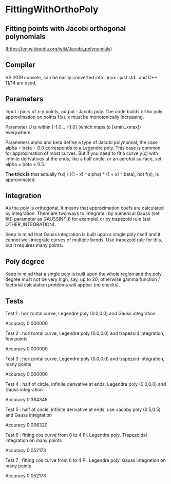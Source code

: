 # FittingWithOrthoPoly

  Fitting points with Jacobi orthogonal polynomials 
  -------------------------------------------------
(https://en.wikipedia.org/wiki/Jacobi_polynomials)

  Compiler
  --------
  VS 2019 console, can be easily converted into Linux : just std:: and C++ 11/14 are used.

  Parameters
  ----------
  Input : pairs of x-y points, output : Jacobi poly. The code builds ortho poly 
approximation on points f(x). x must be monotonically increasing.

  Parameter U is within [-1.0 .. +1.0] (which maps to [xmin..xmax]) everywhere.
  
  Parameters alpha and beta define a type of Jacobi polynomial; the case 
alpha = beta = 0.0 corresponds to a Legendre poly. This case is common for
approximation of most curves. But if you need to fit a curve y(x) with infinite 
derivatives at the ends, like a half circle, or an aerofoil surface, 
set alpha = beta = 0.5.

  <B>The trick is</B> that actually f(x) / ((1 - x) ^ alpha) * (1 + x) ^ beta), not 
f(x), is approximated.

  Integration
  -----------
  As the poly is orthogonal, it means that approximation coefs are calculated by 
integration. There are two ways to integrate : by numerical Gauss (set fit() 
parameter as GAUSSINT_8 for example) or by trapezoid rule (set OTHER_INTEGRATION). 

Keep in mind that Gauss integration is built upon a single poly itself and it 
cannot well integrate curves of multiple bends. Use trapezoid rule for this, but 
it requires many points.

  Poly degree
  -----------
  Keep in mind that a single poly is built upon the whole region and the poly 
degree must not be very high, say, up to 20; otherwise gamma function / factorial
calculation problems will appear (no checks).

  Tests
  -----
Test 1 : horizontal curve, Legendre poly (0.0,0.0) and Gauss integration

Accuracy 0.000000

Test 2 : horizontal curve, Legendre poly (0.0,0.0) and trapezoid integration, few points

Accuracy 0.000000

Test 3 : horizontal curve, Legendre poly (0.0,0.0) and trapezoid integration, many points

Accuracy 0.000000

Test 4 : half of circle, infinite derivative at ends, Legendre poly (0.0,0.0) and Gauss integration

Accuracy 0.384346

Test 5 : half of circle, infinite derivative at ends, use Jacoby poly (0.5,0.5) and Gauss integration

Accuracy 0.006320

Test 6 : fitting cos curve from 0 to 4 Pi. Legendre poly. Trapezoidal integration on many points

Accuracy 0.052173

Test 7 : fitting cos curve from 0 to 4 Pi. Legendre poly. Gauss integration on many points

Accuracy 0.052173

